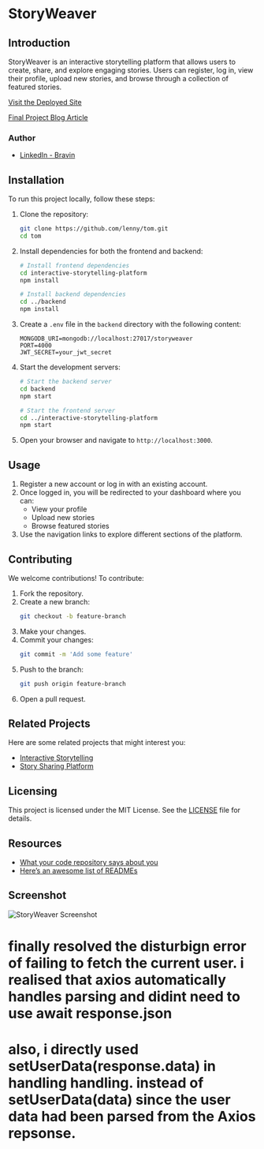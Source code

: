 # StoryWeaver

## Introduction

StoryWeaver is an interactive storytelling platform that allows users to create, share, and explore engaging stories. Users can register, log in, view their profile, upload new stories, and browse through a collection of featured stories.

[Visit the Deployed Site](https://Tiedaman33.github.io/story_time)

[Final Project Blog Article](#)

### Author

- [LinkedIn - Bravin](#)

## Installation

To run this project locally, follow these steps:

1. Clone the repository:
    ```bash
    git clone https://github.com/lenny/tom.git
    cd tom
    ```

2. Install dependencies for both the frontend and backend:
    ```bash
    # Install frontend dependencies
    cd interactive-storytelling-platform
    npm install

    # Install backend dependencies
    cd ../backend
    npm install
    ```

3. Create a `.env` file in the `backend` directory with the following content:
    ```plaintext
    MONGODB_URI=mongodb://localhost:27017/storyweaver
    PORT=4000
    JWT_SECRET=your_jwt_secret
    ```

4. Start the development servers:
    ```bash
    # Start the backend server
    cd backend
    npm start

    # Start the frontend server
    cd ../interactive-storytelling-platform
    npm start
    ```

5. Open your browser and navigate to `http://localhost:3000`.

## Usage

1. Register a new account or log in with an existing account.
2. Once logged in, you will be redirected to your dashboard where you can:
    - View your profile
    - Upload new stories
    - Browse featured stories
3. Use the navigation links to explore different sections of the platform.

## Contributing

We welcome contributions! To contribute:

1. Fork the repository.
2. Create a new branch:
    ```bash
    git checkout -b feature-branch
    ```
3. Make your changes.
4. Commit your changes:
    ```bash
    git commit -m 'Add some feature'
    ```
5. Push to the branch:
    ```bash
    git push origin feature-branch
    ```
6. Open a pull request.

## Related Projects

Here are some related projects that might interest you:

- [Interactive Storytelling](https://github.com/related-project-1)
- [Story Sharing Platform](https://github.com/related-project-2)

## Licensing

This project is licensed under the MIT License. See the [LICENSE](LICENSE) file for details.

## Resources

- [What your code repository says about you](https://help.github.com/articles/ignoring-files/)
- [Here’s an awesome list of READMEs](https://github.com/matiassingers/awesome-readme)

## Screenshot

![StoryWeaver Screenshot](screenshot.png)

# finally resolved the disturbign error of failing to fetch the current user. i realised that axios automatically handles parsing and didint need to use await response.json
# also, i directly used setUserData(response.data) in handling handling. instead of  setUserData(data) since the user data had been parsed from the Axios repsonse. 